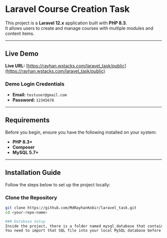 # Laravel Course Creation Task

This project is a **Laravel 12.x** application built with **PHP 8.3**.  
It allows users to create and manage courses with multiple modules and content items.

---

## Live Demo

**Live URL:** [https://rayhan.wstacks.com/laravel_task/public](https://rayhan.wstacks.com/laravel_task/public)

### Demo Login Credentials
- **Email:** `testuser@gmail.com`  
- **Password:** `12345678`

---

## Requirements

Before you begin, ensure you have the following installed on your system:

- **PHP 8.3+**
- **Composer**
- **MySQL 5.7+**

---

## Installation Guide

Follow the steps below to set up the project locally:

###  Clone the Repository
```bash
git clone https://github.com/MdRayhanKobir/laravel_task.git
cd <your-repo-name>

### Database Setup
Inside the project, there is a folder named mysql_database that contains the database SQL file.
You need to import that SQL file into your local MySQL database before running the project.

